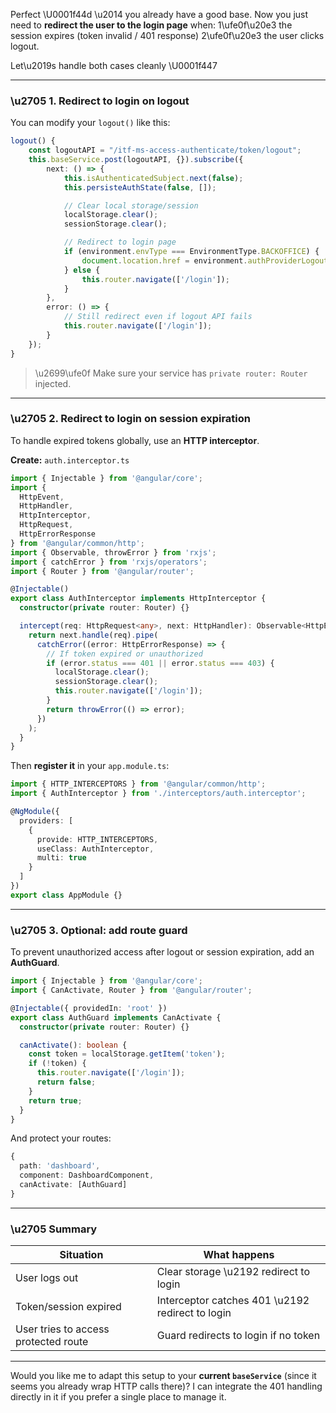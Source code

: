 Perfect \U0001f44d \u2014 you already have a good base.
Now you just need to **redirect the user to the login page** when:
1\ufe0f\u20e3 the session expires (token invalid / 401 response)
2\ufe0f\u20e3 the user clicks logout.

Let\u2019s handle both cases cleanly \U0001f447

---

### \u2705 1. Redirect to login on logout

You can modify your `logout()` like this:

```typescript
logout() {
    const logoutAPI = "/itf-ms-access-authenticate/token/logout";
    this.baseService.post(logoutAPI, {}).subscribe({
        next: () => {
            this.isAuthenticatedSubject.next(false);
            this.persisteAuthState(false, []);

            // Clear local storage/session
            localStorage.clear();
            sessionStorage.clear();

            // Redirect to login page
            if (environment.envType === EnvironmentType.BACKOFFICE) {
                document.location.href = environment.authProviderLogoutUrl;
            } else {
                this.router.navigate(['/login']);
            }
        },
        error: () => {
            // Still redirect even if logout API fails
            this.router.navigate(['/login']);
        }
    });
}
```

> \u2699\ufe0f Make sure your service has `private router: Router` injected.

---

### \u2705 2. Redirect to login on session expiration

To handle expired tokens globally, use an **HTTP interceptor**.

**Create:** `auth.interceptor.ts`

```typescript
import { Injectable } from '@angular/core';
import {
  HttpEvent,
  HttpHandler,
  HttpInterceptor,
  HttpRequest,
  HttpErrorResponse
} from '@angular/common/http';
import { Observable, throwError } from 'rxjs';
import { catchError } from 'rxjs/operators';
import { Router } from '@angular/router';

@Injectable()
export class AuthInterceptor implements HttpInterceptor {
  constructor(private router: Router) {}

  intercept(req: HttpRequest<any>, next: HttpHandler): Observable<HttpEvent<any>> {
    return next.handle(req).pipe(
      catchError((error: HttpErrorResponse) => {
        // If token expired or unauthorized
        if (error.status === 401 || error.status === 403) {
          localStorage.clear();
          sessionStorage.clear();
          this.router.navigate(['/login']);
        }
        return throwError(() => error);
      })
    );
  }
}
```

Then **register it** in your `app.module.ts`:

```typescript
import { HTTP_INTERCEPTORS } from '@angular/common/http';
import { AuthInterceptor } from './interceptors/auth.interceptor';

@NgModule({
  providers: [
    {
      provide: HTTP_INTERCEPTORS,
      useClass: AuthInterceptor,
      multi: true
    }
  ]
})
export class AppModule {}
```

---

### \u2705 3. Optional: add route guard

To prevent unauthorized access after logout or session expiration, add an **AuthGuard**.

```typescript
import { Injectable } from '@angular/core';
import { CanActivate, Router } from '@angular/router';

@Injectable({ providedIn: 'root' })
export class AuthGuard implements CanActivate {
  constructor(private router: Router) {}

  canActivate(): boolean {
    const token = localStorage.getItem('token');
    if (!token) {
      this.router.navigate(['/login']);
      return false;
    }
    return true;
  }
}
```

And protect your routes:

```typescript
{
  path: 'dashboard',
  component: DashboardComponent,
  canActivate: [AuthGuard]
}
```

---

### \u2705 Summary

| Situation                            | What happens                                |
| ------------------------------------ | ------------------------------------------- |
| User logs out                        | Clear storage \u2192 redirect to login           |
| Token/session expired                | Interceptor catches 401 \u2192 redirect to login |
| User tries to access protected route | Guard redirects to login if no token        |

---

Would you like me to adapt this setup to your **current `baseService`** (since it seems you already wrap HTTP calls there)? I can integrate the 401 handling directly in it if you prefer a single place to manage it.
